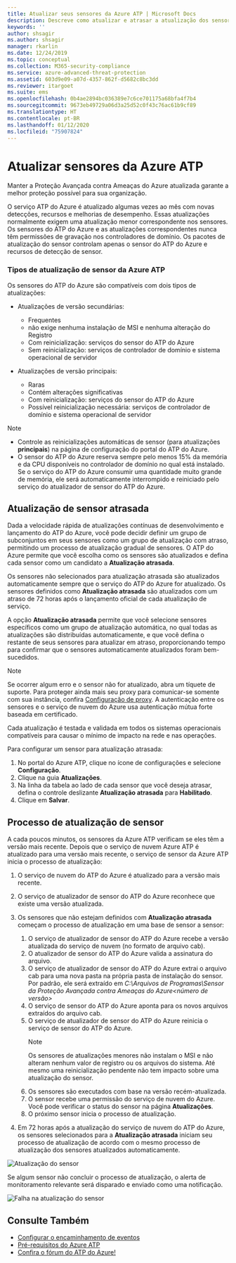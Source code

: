 ```yaml
---
title: Atualizar seus sensores da Azure ATP | Microsoft Docs
description: Descreve como atualizar e atrasar a atualização dos sensores do ATP do Azure.
keywords: ''
author: shsagir
ms.author: shsagir
manager: rkarlin
ms.date: 12/24/2019
ms.topic: conceptual
ms.collection: M365-security-compliance
ms.service: azure-advanced-threat-protection
ms.assetid: 603d9e09-a07d-4357-862f-d5682c8bc3dd
ms.reviewer: itargoet
ms.suite: ems
ms.openlocfilehash: 0b4ae2894bc036389e7c6ce701175a68bfa4f7b4
ms.sourcegitcommit: 9673eb49729a06d3a25d52c0f43c76ac61b9cf89
ms.translationtype: HT
ms.contentlocale: pt-BR
ms.lasthandoff: 01/12/2020
ms.locfileid: "75907824"
---
```

# <a name="update-azure-atp-sensors"></a>Atualizar sensores da Azure ATP

Manter a Proteção Avançada contra Ameaças do Azure atualizada garante a melhor proteção possível para sua organização.

O serviço ATP do Azure é atualizado algumas vezes ao mês com novas detecções, recursos e melhorias de desempenho. Essas atualizações normalmente exigem uma atualização menor correspondente nos sensores. Os sensores do ATP do Azure e as atualizações correspondentes nunca têm permissões de gravação nos controladores de domínio. Os pacotes de atualização do sensor controlam apenas o sensor do ATP do Azure e recursos de detecção de sensor. 

### <a name="azure-atp-sensor-update-types"></a>Tipos de atualização de sensor da Azure ATP   

Os sensores do ATP do Azure são compatíveis com dois tipos de atualizações:
- Atualizações de versão secundárias: 
    - Frequentes 
    - não exige nenhuma instalação de MSI e nenhuma alteração do Registro
    - Com reinicialização: serviços do sensor do ATP do Azure 
    - Sem reinicialização: serviços de controlador de domínio e sistema operacional de servidor

- Atualizações de versão principais:
    - Raras
    - Contém alterações significativas 
    - Com reinicialização: serviços do sensor do ATP do Azure
    - Possível reinicialização necessária: serviços de controlador de domínio e sistema operacional de servidor

> [!NOTE]
>- Controle as reinicializações automáticas de sensor (para atualizações **principais**) na página de configuração do portal do ATP do Azure. 
> - O sensor do ATP do Azure reserva sempre pelo menos 15% da memória e da CPU disponíveis no controlador de domínio no qual está instalado. Se o serviço do ATP do Azure consumir uma quantidade muito grande de memória, ele será automaticamente interrompido e reiniciado pelo serviço do atualizador de sensor do ATP do Azure.

## <a name="delayed-sensor-update"></a>Atualização de sensor atrasada

Dada a velocidade rápida de atualizações contínuas de desenvolvimento e lançamento do ATP do Azure, você pode decidir definir um grupo de subconjuntos em seus sensores como um grupo de atualização com atraso, permitindo um processo de atualização gradual de sensores. O ATP do Azure permite que você escolha como os sensores são atualizados e defina cada sensor como um candidato a **Atualização atrasada**.  

Os sensores não selecionados para atualização atrasada são atualizados automaticamente sempre que o serviço do ATP do Azure for atualizado. Os sensores definidos como **Atualização atrasada** são atualizados com um atraso de 72 horas após o lançamento oficial de cada atualização de serviço. 

A opção **Atualização atrasada** permite que você selecione sensores específicos como um grupo de atualização automática, no qual todas as atualizações são distribuídas automaticamente, e que você defina o restante de seus sensores para atualizar em atraso, proporcionando tempo para confirmar que o sensores automaticamente atualizados foram bem-sucedidos.

> [!NOTE]
> Se ocorrer algum erro e o sensor não for atualizado, abra um tíquete de suporte. Para proteger ainda mais seu proxy para comunicar-se somente com sua instância, confira [Configuração de proxy](configure-proxy.md).
A autenticação entre os sensores e o serviço de nuvem do Azure usa autenticação mútua forte baseada em certificado. 

Cada atualização é testada e validada em todos os sistemas operacionais compatíveis para causar o mínimo de impacto na rede e nas operações.


Para configurar um sensor para atualização atrasada:

1. No portal do Azure ATP, clique no ícone de configurações e selecione **Configuração**.
2. Clique na guia **Atualizações**.
3. Na linha da tabela ao lado de cada sensor que você deseja atrasar, defina o controle deslizante **Atualização atrasada** para **Habilitado**.
4. Clique em **Salvar**.
 
## <a name="sensor-update-process"></a>Processo de atualização de sensor

A cada poucos minutos, os sensores da Azure ATP verificam se eles têm a versão mais recente. Depois que o serviço de nuvem Azure ATP é atualizado para uma versão mais recente, o serviço de sensor da Azure ATP inicia o processo de atualização:

1. O serviço de nuvem do ATP do Azure é atualizado para a versão mais recente.
2. O serviço de atualizador de sensor do ATP do Azure reconhece que existe uma versão atualizada.
3. Os sensores que não estejam definidos com **Atualização atrasada** começam o processo de atualização em uma base de sensor a sensor:
   1. O serviço de atualizador de sensor do ATP do Azure recebe a versão atualizada do serviço de nuvem (no formato de arquivo cab).
   2. O atualizador de sensor do ATP do Azure valida a assinatura do arquivo.
   3. O serviço de atualizador de sensor do ATP do Azure extrai o arquivo cab para uma nova pasta na própria pasta de instalação do sensor. Por padrão, ele será extraído em *C:\Arquivos de Programas\Sensor da Proteção Avançada contra Ameaças do Azure\<número de versão>*
   4. O serviço de sensor do ATP do Azure aponta para os novos arquivos extraídos do arquivo cab.    
   5. O serviço de atualizador de sensor do ATP do Azure reinicia o serviço de sensor do ATP do Azure.
       > [!NOTE]
      >Os sensores de atualizações menores não instalam o MSI e não alteram nenhum valor de registro ou os arquivos do sistema. Até mesmo uma reinicialização pendente não tem impacto sobre uma atualização do sensor. 
   6. Os sensores são executados com base na versão recém-atualizada.
   7. O sensor recebe uma permissão do serviço de nuvem do Azure. Você pode verificar o status do sensor na página **Atualizações**.
   8. O próximo sensor inicia o processo de atualização. 

4. Em 72 horas após a atualização do serviço de nuvem do ATP do Azure, os sensores selecionados para a **Atualização atrasada** iniciam seu processo de atualização de acordo com o mesmo processo de atualização dos sensores atualizados automaticamente.

![Atualização do sensor](./media/sensor-update.png)


Se algum sensor não concluir o processo de atualização, o alerta de monitoramento relevante será disparado e enviado como uma notificação.

![Falha na atualização do sensor](./media/sensor-outdated.png)


## <a name="see-also"></a>Consulte Também

- [Configurar o encaminhamento de eventos](configure-event-forwarding.md)
- [Pré-requisitos do Azure ATP](atp-prerequisites.md)
- [Confira o fórum do ATP do Azure!](https://aka.ms/azureatpcommunity)

